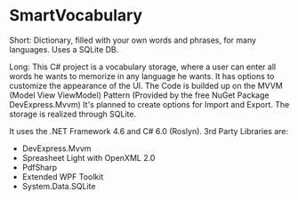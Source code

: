 # SmartVocabulary
Short: Dictionary, filled with your own words and phrases, for many languages. Uses a SQLite DB.


Long: This C# project is a vocabulary storage, where a user can enter all words he wants to memorize in any language he wants.
It has options to customize the appearance of the UI.
The Code is builded up on the MVVM (Model View ViewModel) Pattern (Provided by the free NuGet Package DevExpress.Mvvm)
It's planned to create options for Import and Export.
The storage is realized through SQLite.

It uses the .NET Framework 4.6 and C# 6.0 (Roslyn). 
3rd Party Libraries are:
- DevExpress.Mvvm
- Spreasheet Light with OpenXML 2.0
- PdfSharp
- Extended WPF Toolkit
- System.Data.SQLite
